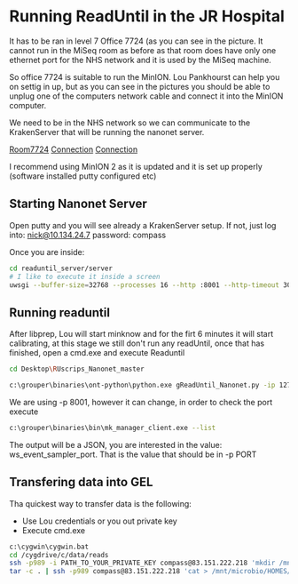 # Running ReadUntil in the JR Hospital

It has to be ran in level 7 Office 7724 (as you can see in the picture. It cannot run in the MiSeq room as before as that room does have only one ethernet port for the NHS network and it is used by the MiSeq machine. 

So office 7724 is suitable to run the MinION. Lou Pankhourst can help you on settig in up, but as you can see in the pictures you should be able to unplug one of the computers network cable and connect it into the MinION computer.

We need to be in the NHS network so we can communicate to the KrakenServer that will be running the nanonet server.

[Room7724](pics/11.jpg)
[Connection](pics/22.jpg)
[Connection](pics/33.jpg)

I recommend using MinION 2 as it is updated and it is set up properly (software installed putty configured etc)

## Starting Nanonet Server
Open putty and you will see already a KrakenServer setup. If not, just log into:
nick@10.134.24.7
password: compass

Once you are inside:
```bash
cd readuntil_server/server
# I like to execute it inside a screen
uwsgi --buffer-size=32768 --processes 16 --http :8001 --http-timeout 3000 -w wsgi:app
```

## Running readuntil

After libprep, Lou will start minknow and for the firt 6 minutes it will start calibrating, at this stage we still don't run any readUntil, once that has finished, open a cmd.exe and execute Readuntil

```bash
cd Desktop\RUscrips_Nanonet_master 

c:\grouper\binaries\ont-python\python.exe gReadUntil_Nanonet.py -ip 127.0.0.1 -p 8001 -ip2 10.134.24.7 -p2 8001 -procs 16 -t 20 -skip
```

We are using -p 8001, however it can change, in order to check the port execute
```bash
c:\grouper\binaries\bin\mk_manager_client.exe --list

```

The output will be a JSON, you are interested in the value: ws_event_sampler_port. That is the value that should be in -p PORT

## Transfering data into GEL

Tha quickest way to transfer data is the following:

* Use Lou credentials or you out private key
* Execute cmd.exe
```bash
c:\cygwin\cygwin.bat
cd /cygdrive/c/data/reads
ssh -p989 -i PATH_TO_YOUR_PRIVATE_KEY compass@83.151.222.218 'mkdir /mnt/microbio/HOMES/Nanopore/RUNNAME'
tar -c . | ssh -p989 compass@83.151.222.218 'cat > /mnt/microbio/HOMES/Nanopore/RUNNAME/reads.tar' 
```
